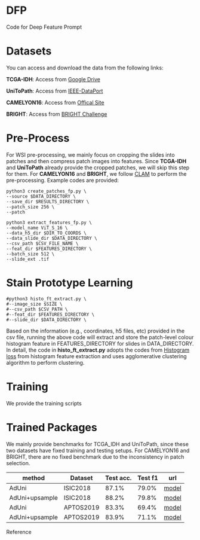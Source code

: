 # DFP
Code for Deep Feature Prompt

Datasets
====
You can access and download the data from the following links:

**TCGA-IDH**: Access from [Google Drive](https://drive.google.com/drive/folders/1jgTOKWLtPzsxLic51glabGZdc-4aTdmG?usp=sharing)

**UniToPath**: Access from [IEEE-DataPort](https://ieee-dataport.org/open-access/unitopatho)

**CAMELYON16**: Access from [Offical Site](https://camelyon16.grand-challenge.org/Data/)

**BRIGHT**: Access from [BRIGHT Challenge](https://www.synapse.org/Synapse:syn26480664/files/)

Pre-Process
====
For WSI pre-processing, we mainly focus on cropping the slides into patches and then compress patch images into features. Since **TCGA-IDH** and **UniToPath** already provide the cropped patches, we will skip this step for them. For **CAMELYON16** and **BRIGHT**, we follow [CLAM](https://github.com/mahmoodlab/CLAM) to perform the pre-processing. Example codes are provided:

```
python3 create_patches_fp.py \
--source $DATA_DIRECTORY \
--save_dir $RESULTS_DIRECTORY \
--patch_size 256 \
--patch 

python3 extract_features_fp.py \
--model_name ViT_S_16 \
--data_h5_dir $DIR_TO_COORDS \
--data_slide_dir $DATA_DIRECTORY \
--csv_path $CSV_FILE_NAME \
--feat_dir $FEATURES_DIRECTORY \
--batch_size 512 \
--slide_ext .tif
```

Stain Prototype Learning
====
```
#python3 histo_ft_extract.py \
#--image_size $SIZE \
#--csv_path $CSV_PATH \
#--feat_dir $FEATURES_DIRECTORY \
#--slide_dir $DATA_DIRECTORY \
```

Based on the information (e.g., coordinates, h5 files, etc) provided in the csv file, running the above code will extract and store the patch-level colour histogram feature in FEATURES_DIRECTORY for slides in DATA_DIRECTORY. In detail, the code in **histo_ft_extract.py** adopts the codes from [Histogram loss](https://github.com/mahmoudnafifi/HistoGAN) from histogram feature extraction and uses agglomerative clustering algorithm to perform clustering.

Training
====
We provide the training scripts


Trained Packages
====
We mainly provide benchmarks for TCGA_IDH and UniToPath, since these two datasets have fixed training and testing setups. For CAMELYON16 and BRIGHT, there are no fixed benchmark due to the inconsistency in patch selection. 

| method | Dataset | Test acc. | Test f1 | url |
|-------------------|-------------------|---------------------|--------------------|--------------------|
| AdUni | ISIC2018 | 87.1% | 79.0% | [model](https://drive.google.com/file/d/1XN-jyzkBCiYMGUYNHMj3hwusx6ROwh_G/view?usp=sharing) |
| AdUni+upsample | ISIC2018 | 88.2% | 79.8% | [model](https://drive.google.com/file/d/1BjjxmuvIn23ZuLye52U0V3Xf3Q5rAbYX/view?usp=sharing) | 
| AdUni | APTOS2019 | 83.3%  | 69.4%| [model](https://drive.google.com/file/d/13-mWo2_VHvU8CE5ObCQm7Y76m9VXLvus/view?usp=sharing) |
| AdUni+upsample | APTOS2019 | 83.9% | 71.1% | [model](https://drive.google.com/file/d/1ceGo_NYSqmp4jdTWg-GWjnDNpTxnvdp7/view?usp=sharing) | 

Reference
